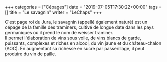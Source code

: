 +++
categories = ["Cépages"]
date = "2019-07-05T17:30:22+00:00"
tags = [] 
title = "Le savagnin"
writer = "LeChaps"
+++

C'est page roi du Jura, le savagnin (appellé également naturé) est un cépage de la famille des traminers, cultivé de longue date dans les pays germaniques où il prend le nom de weisser traminer.  
Il permet l'élaboration de vins sous voile, de vins blancs de garde, puissants, complexes et riches en alcool, du vin jaune et du château-chalon (AOC). En augmentant sa richesse en sucre par passerillage, il peut produire du vin de paille.
